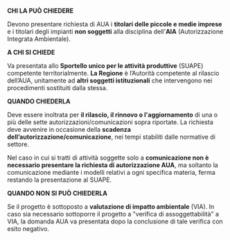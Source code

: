 **CHI LA PUÒ CHIEDERE**

Devono presentare richiesta di AUA i **titolari delle piccole e medie imprese** e i titolari degli impianti **non soggetti** alla disciplina dell'**AIA** (Autorizzazione Integrata Ambientale).

**A CHI SI CHIEDE**

Va presentata allo **Sportello unico per le attività produttive** (SUAPE) competente territorialmente.
**La Regione** è l’Autorità competente al rilascio dell’AUA, unitamente ad **altri soggetti istituzionali** che intervengono nei procedimenti sostituiti dalla stessa.

**QUANDO CHIEDERLA**

Deve essere inoltrata per **il rilascio, il rinnovo o l'aggiornamento** di una o più delle sette autorizzazioni/comunicazioni sopra riportate. La richiesta deve avvenire in occasione della **scadenza dell’autorizzazione/comunicazione**, nei tempi stabiliti dalle normative di settore.

Nel caso in cui si tratti di attività soggette solo a **comunicazione non è necessario presentare la richiesta di autorizzazione AUA**, ma soltanto la comunicazione mediante i modelli relativi a ogni specifica materia, ferma restando la presentazione al SUAPE.


**QUANDO NON SI PUÒ CHIEDERLA**

Se il progetto è sottoposto a **valutazione di impatto ambientale** (VIA).
In caso sia necessario sottoporre il progetto a "verifica di assoggettabilità" a VIA, la domanda AUA va presentata dopo la conclusione di tale verifica con esito negativo.

